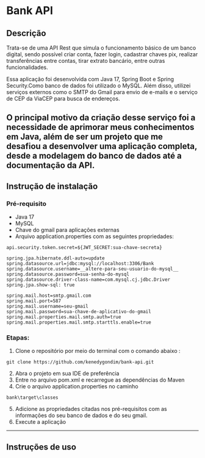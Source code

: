 # Bank API

## Descrição
Trata-se de uma API Rest que simula o funcionamento básico de um banco digital, sendo possível criar conta, fazer login, cadastrar chaves pix, realizar transferências entre contas, tirar extrato bancário, entre outras funcionalidades.

Essa aplicação foi desenvolvida com Java 17, Spring Boot e Spring Security.Como banco de dados foi utilizado o MySQL. Além disso, utilizei serviços externos como o SMTP do Gmail para envio de e-mails e o serviço de CEP da ViaCEP para busca de endereços.

O principal motivo da criação desse serviço foi a necessidade de aprimorar meus conhecimentos em Java, além de ser um projeto que me desafiou a desenvolver uma aplicação completa, desde a modelagem do banco de dados até a documentação da API.
---
## Instrução de instalação

### Pré-requisito
- Java 17
- MySQL
- Chave do gmail para aplicações externas
- Arquivo application.properties com as seguintes propriedades:
```
api.security.token.secret=${JWT_SECRET:sua-chave-secreta}

spring.jpa.hibernate.ddl-auto=update
spring.datasource.url=jdbc:mysql://localhost:3306/Bank
spring.datasource.username=__altere-para-seu-usuario-do-mysql__
spring.datasource.password=sua-senha-do-mysql
spring.datasource.driver-class-name=com.mysql.cj.jdbc.Driver
spring.jpa.show-sql: true

spring.mail.host=smtp.gmail.com
spring.mail.port=587
spring.mail.username=seu-gmail
spring.mail.password=sua-chave-de-aplicativo-do-gmail
spring.mail.properties.mail.smtp.auth=true
spring.mail.properties.mail.smtp.starttls.enable=true
```
### Etapas:

1. Clone o repositório por meio do terminal com o comando abaixo :
```ddd
git clone https://github.com/kenedygondim/bank-api.git
```
2. Abra o projeto em sua IDE de preferência
3. Entre no arquivo pom.xml e recarregue as dependências do Maven
4. Crie o arquivo application.properties no caminho 
``` 
bank\target\classes
```
5. Adicione as propriedades citadas nos pré-requisitos com as informações do seu banco de dados e do seu gmail.
7. Execute a aplicação
---
## Instruções de uso

